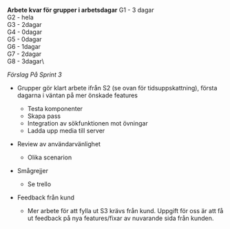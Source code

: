 

**Arbete kvar för grupper i arbetsdagar**
G1 - 3 dagar\
G2 - hela\
G3 - 2dagar\
G4 - 0dagar\
G5 - 0dagar\
G6 - 1dagar\
G7 - 2dagar\
G8 - 3dagar\

*Förslag På Sprint 3*
- Grupper gör klart arbete ifrån S2 (se ovan för tidsuppskattning), första dagarna i väntan på mer önskade features
    - Testa komponenter
    - Skapa pass
    - Integration av sökfunktionen mot övningar
    - Ladda upp media till server

- Review av användarvänlighet
    - Olika scenarion 

- Smågrejjer
    - Se trello

- Feedback från kund
    - Mer arbete för att fylla ut S3 krävs från kund. Uppgift för oss är att få ut feedback på nya features/fixar av nuvarande sida från kunden.

